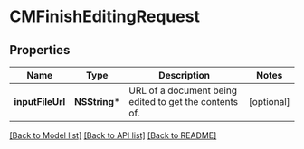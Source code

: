 # CMFinishEditingRequest

## Properties
Name | Type | Description | Notes
------------ | ------------- | ------------- | -------------
**inputFileUrl** | **NSString*** | URL of a document being edited to get the contents of. | [optional] 

[[Back to Model list]](../README.md#documentation-for-models) [[Back to API list]](../README.md#documentation-for-api-endpoints) [[Back to README]](../README.md)


